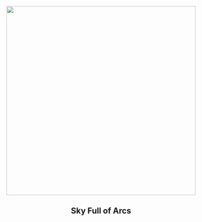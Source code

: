 
<p align="center"><img src="https://apod.nasa.gov/apod/image/2408/RocketGannaway_1100c.jpg" width="500" height="500"></p>
<h2 align="center"> Sky Full of Arcs </h2>
